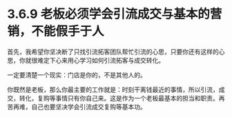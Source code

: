 # 3.6.9 老板必须学会引流成交与基本的营销，不能假手于人

首先，我希望你坚决断了只找引流拓客团队帮忙引流的心思，只要你还有这样的心思，你就很难定下心来用心学习如何引流拓客与成交转化。

一定要清楚一个现实：门店是你的，不是其他人的。

你既然是老板，那么你最主要的工作就是：时刻干离钱最近的事情，所以引流，成交，转化，复购等事情只有你自己来。这是作为一个老板最基本的担当和职责。再苦再难，自己也要坚决学会引流成交复购等基本功。